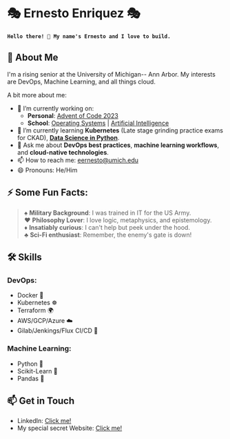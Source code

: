 # 🎭 Ernesto Enriquez 🎭

**`Hello there! 👋 My name's Ernesto and I love to build.`**

## 🚀 About Me

I'm a rising senior at the University of Michigan-- Ann Arbor. My interests are DevOps, Machine Learning, and all things cloud.

A bit more about me:
- 🔭 I’m currently working on:
  - **Personal**: [Advent of Code 2023](https://github.com/Ernesto905/Advent-of-code-2023)
  - **School**: [Operating Systems](https://web.eecs.umich.edu/~nham/eecs482ss20/#introduction) | [Artificial Intelligence](https://laura-burdick.github.io/papers/SyllabusEECS492Winter2023.pdf)
- 🌱 I’m currently learning **Kubernetes** (Late stage grinding practice exams for CKAD), **[Data Science in Python](https://www.coursera.org/learn/python-data-analysis/)**.
- 💬 Ask me about **DevOps best practices**, **machine learning workflows**, and **cloud-native technologies**.
- 📫 How to reach me: [eernesto@umich.edu](mailto:eernesto@umich.edu)
- 😄 Pronouns: He/Him

## ⚡ Some Fun Facts:
> ♠️ **Military Background**: I was trained in IT for the US Army.  
> ♥️ **Philosophy Lover**: I love logic, metaphysics, and epistemology.  
> ♦️ **Insatiably curious**: I can't help but peek under the hood.  
> ♣️ **Sci-Fi enthusiast**: Remember, the enemy's gate is down!


## 🛠 Skills

### DevOps:

- Docker 🐳
- Kubernetes ☸️
- Terraform 🌍
- AWS/GCP/Azure ☁️
- Gilab/Jenkings/Flux CI/CD 🔄

### Machine Learning:

- Python 🐍
- Scikit-Learn 🤖
- Pandas 🐼


## 📫 Get in Touch

- LinkedIn: [Click me!](https://www.linkedin.com/in/ernesto-enriquez/)
- My special secret Website: [Click me!](https://www.youtube.com/watch?v=dQw4w9WgXcQ)


